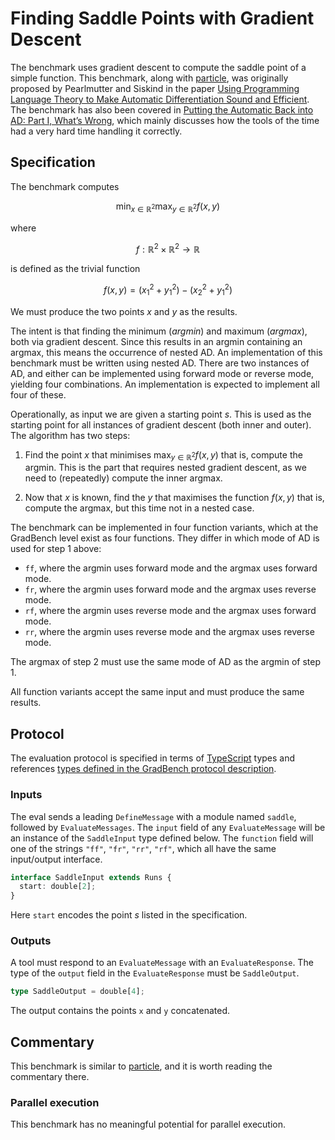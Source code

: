 # Finding Saddle Points with Gradient Descent

The benchmark uses gradient descent to compute the saddle point of a simple function. This benchmark, along with [particle](/evals/particle), was originally proposed by Pearlmutter and Siskind in the paper [Using Programming Language Theory to Make Automatic Differentiation Sound and Efficient](https://link.springer.com/chapter/10.1007/978-3-540-68942-3_8). The benchmark has also been covered in [Putting the Automatic Back into AD: Part I, What’s Wrong](https://docs.lib.purdue.edu/cgi/viewcontent.cgi?article=1369&context=ecetr), which mainly discusses how the tools of the time had a very hard time handling it correctly.

## Specification

The benchmark computes

```math
\text{min}_ {x\in\mathbb{R}^2} \text{max}_ {y\in\mathbb{R}^2} f(x,y)
```

where

```math
f : \mathbb{R}^2 \times \mathbb{R}^2 \rightarrow \mathbb{R}
```

is defined as the trivial function

```math
f(x,y) = (x_1^2 + y_1^2) - (x_2^2 + y_1^2)
```

We must produce the two points $x$ and $y$ as the results.

The intent is that finding the minimum (_argmin_) and maximum
(_argmax_), both via gradient descent. Since this results in an argmin
containing an argmax, this means the occurrence of nested AD. An
implementation of this benchmark must be written using nested AD.
There are two instances of AD, and either can be implemented using
forward mode or reverse mode, yielding four combinations. An
implementation is expected to implement all four of these.

Operationally, as input we are given a starting point $s$. This is
used as the starting point for all instances of gradient descent (both
inner and outer). The algorithm has two steps:

1. Find the point $x$ that minimises $\text{max}_ {y\in\mathbb{R}^2}
   f(x,y)$ that is, compute the argmin. This is the part that requires
   nested gradient descent, as we need to (repeatedly) compute the
   inner argmax.

2. Now that $x$ is known, find the $y$ that maximises the function
   $f(x,y)$ that is, compute the argmax, but this time not in a nested
   case.

The benchmark can be implemented in four function variants, which at
the GradBench level exist as four functions. They differ in which mode
of AD is used for step 1 above:

- `ff`, where the argmin uses forward mode and the argmax uses forward mode.
- `fr`, where the argmin uses forward mode and the argmax uses reverse mode.
- `rf`, where the argmin uses reverse mode and the argmax uses forward mode.
- `rr`, where the argmin uses reverse mode and the argmax uses reverse mode.

The argmax of step 2 must use the same mode of AD as the argmin of step 1.

All function variants accept the same input and must produce the same
results.

## Protocol

The evaluation protocol is specified in terms of [TypeScript][] types
and references [types defined in the GradBench protocol
description][protocol].

### Inputs

The eval sends a leading `DefineMessage` with a module named `saddle`,
followed by `EvaluateMessages`. The `input` field of any
`EvaluateMessage` will be an instance of the `SaddleInput` type
defined below. The `function` field will one of the strings `"ff"`,
`"fr"`, `"rr"`, `"rf"`, which all have the same input/output
interface.

```typescript
interface SaddleInput extends Runs {
  start: double[2];
}
```

Here `start` encodes the point _s_ listed in the specification.

### Outputs

A tool must respond to an `EvaluateMessage` with an
`EvaluateResponse`. The type of the `output` field in the
`EvaluateResponse` must be `SaddleOutput`.

```typescript
type SaddleOutput = double[4];
```

The output contains the points `x` and `y` concatenated.

## Commentary

This benchmark is similar to [particle][], and it is worth reading the
commentary there.

### Parallel execution

This benchmark has no meaningful potential for parallel execution.

[protocol]: /CONTRIBUTING.md#types
[typescript]: https://www.typescriptlang.org/
[particle]: /evals/particle
